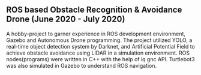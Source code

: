 ## ROS based Obstacle Recognition & Avoidance Drone (June 2020 - July 2020)

A hobby-project to garner experience in ROS development environment, Gazebo and Autonomous Drone programming. The project utilized YOLO, a real-time object detection system by Darknet, and Artificial Potential Field to achieve obstacle avoidance using LIDAR in a simulation environment. ROS nodes(programs) were written in C++ with the help of iq gnc API. Turtlebot3 was also simulated in Gazebo to understand ROS navigation.
